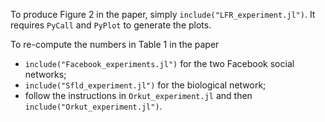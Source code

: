 To produce Figure 2 in the paper, simply `include("LFR_experiment.jl")`. It requires `PyCall` and `PyPlot` to generate the plots.

To re-compute the numbers in Table 1 in the paper
- `include("Facebook_experiments.jl")` for the two Facebook social networks;
- `include("Sfld_experiment.jl")` for the biological network;
- follow the instructions in `Orkut_experiment.jl` and then `include("Orkut_experiment.jl")`.
